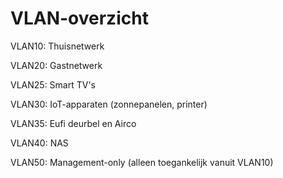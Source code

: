 # VLAN-overzicht

VLAN10: Thuisnetwerk

VLAN20: Gastnetwerk 

VLAN25: Smart TV's 

VLAN30: IoT-apparaten (zonnepanelen, printer) 

VLAN35: Eufi deurbel en Airco 

VLAN40: NAS 

VLAN50: Management-only (alleen toegankelijk vanuit VLAN10)
   
   
